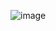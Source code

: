 ![image](https://github.com/luizhabaeb/GBertoti---FATEC/assets/82103455/a8726d96-f5df-4427-bfec-05a2c1be639c)
